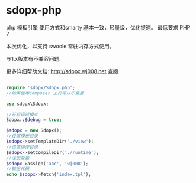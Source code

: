 # sdopx-php
php 模板引擎
使用方式和smarty 基本一致，轻量级，优化提速。
最低要求 PHP 7 

本次优化，以支持 swoole 常驻内存方式使用。

与1.x版本有不兼容问题.


更多详细帮助文档: http://sdopx.wj008.net 查阅

```php

require 'sdopx/Sdopx.php';
//如果使用composer 上行可以不需要

use sdopx\Sdopx;

//开启调试模式
Sdopx::$debug = true;

$sdopx = new Sdopx();
//设置模板目录
$sdopx->setTemplateDir('./view');
//设置编译目录
$sdopx->setCompileDir('./runtime');
//注册变量
$sdopx->assign('abc', 'wj008');
//输出代码
echo $sdopx->fetch('index.tpl');

```